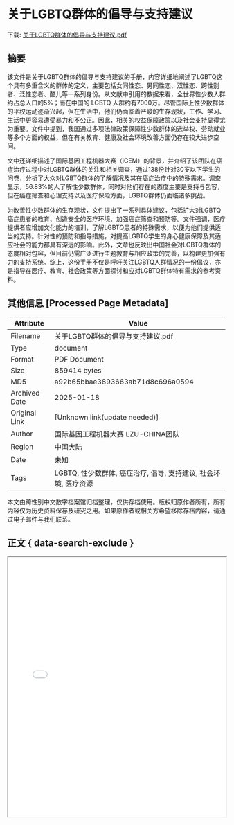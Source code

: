 # 关于LGBTQ群体的倡导与支持建议

<!-- tcd_download_link -->
下载: [关于LGBTQ群体的倡导与支持建议.pdf](关于LGBTQ群体的倡导与支持建议.pdf)
<!-- tcd_download_link_end -->

## 摘要

<!-- tcd_abstract -->
该文件是关于LGBTQ群体的倡导与支持建议的手册，内容详细地阐述了LGBTQ这个具有多重含义的群体的定义，主要包括女同性恋、男同性恋、双性恋、跨性别者、泛性恋者、酷儿等一系列身份。从文献中引用的数据来看，全世界性少数人群约占总人口的5%；而在中国的 LGBTQ 人群约有7000万。尽管国际上性少数群体的平权运动逐渐兴起，但在生活中，他们仍面临着严峻的生存现状，工作、学习、生活中更容易遭受暴力和不公正。因此，相关的权益保障政策以及社会支持显得尤为重要。文件中提到，我国通过多项法律政策保障性少数群体的选举权、劳动就业等多个方面的权益，但在有关教育、健康及社会环境改善方面仍存在较大进步空间。

文中还详细描述了国际基因工程机器大赛（iGEM）的背景，并介绍了该团队在癌症治疗过程中对LGBTQ群体的关注和相关调查，通过138份针对30岁以下学生的问卷，分析了大众对LGBTQ群体的了解情况及其在癌症治疗中的特殊需求。调查显示，56.83%的人了解性少数群体，同时对他们存在的态度主要是支持与包容，但在癌症筛查和心理支持以及医疗保险方面，LGBTQ群体仍面临诸多挑战。

为改善性少数群体的生存现状，文件提出了一系列具体建议，包括扩大对LGBTQ癌症患者的教育、创造安全的医疗环境、加强癌症筛查和预防等。文件强调，医疗提供者应增加文化能力的培训，了解LGBTQ患者的特殊需求，以便为他们提供适当的支持。针对性的预防和指导措施，对提高LGBTQ学生的身心健康保障及其适应社会的能力都具有深远的影响。此外，文章也反映出中国社会对LGBTQ群体的态度相对包容，但目前仍需广泛进行主题教育与相应政策的完善，以构建更加强有力的支持系统。综上，这份手册不仅是呼吁关注LGBTQ人群情况的一份倡议，亦是指导在医疗、教育、社会政策等方面探讨和应对LGBTQ群体特有需求的参考资料。

<!-- tcd_abstract_end -->

## 其他信息 [Processed Page Metadata]

| Attribute       | Value                                  |
|-----------------|----------------------------------------|
| Filename        | 关于LGBTQ群体的倡导与支持建议.pdf                             |
| Type            | document                                 |
| Format          | PDF Document                               |
| Size            | 859414 bytes                           |
| MD5             | a92b65bbae3893663ab71d8c696a0594                                  |
| Archived Date   | 2025-01-18                             |
| Original Link   | [Unknown link(update needed)]                         |
| Author          | 国际基因工程机器大赛 LZU-CHINA团队                               |
| Region          | 中国大陆                               |
| Date            | 未知                                 |
| Tags            | LGBTQ, 性少数群体, 癌症治疗, 倡导, 支持建议, 社会环境, 医疗资源                                 |

本文由跨性别中文数字档案馆归档整理，仅供存档使用。版权归原作者所有，所有内容仅为历史资料保存及研究之用。如果原作者或相关方希望移除存档内容，请通过电子邮件与我们联系。

## 正文 { data-search-exclude }

<!-- tcd_main_text -->
<iframe src="../关于LGBTQ群体的倡导与支持建议.pdf" width="100%" height="600px">
    <p>无法显示PDF，请下载查看。</p>
</iframe>
<!-- tcd_main_text_end -->

